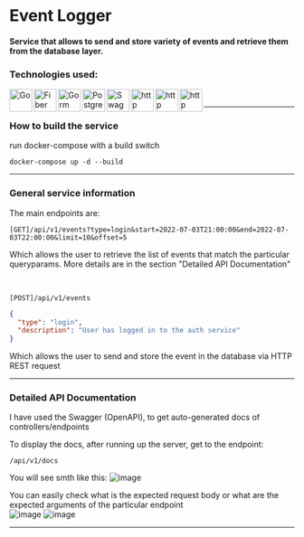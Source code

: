 ﻿# Event Logger

#### Service that allows to send and store variety of events and retrieve them from the database layer.

### Technologies used:

<img align = "left" alt = "Go" width = "40px" src = "https://user-images.githubusercontent.com/79079000/177060907-76fcb9d0-2853-4c16-8f79-d6a29ea4689b.png" />
<img align = "left" alt = "Fiber" width = "40px" src = "https://user-images.githubusercontent.com/79079000/177061065-d67891e6-3087-4d83-b69a-ba9b9de53cec.png" />
<img align = "left" alt = "Gorm" width = "40px" src = "https://user-images.githubusercontent.com/79079000/177060995-f8247638-445d-4464-a312-5fa946e1d084.png" />
<img align = "left" alt = "Postgresql" width = "40px" src = "https://user-images.githubusercontent.com/79079000/177060938-76d1029d-aabc-459c-9538-4b2d14da3980.png" />
<img align = "left" alt = "Swagger" width = "40px" src = "https://user-images.githubusercontent.com/79079000/177061111-e305e35c-592d-4583-9e2a-09c1bb18d953.png" />
<img align = "left" alt = "http" width = "40px" src = "https://user-images.githubusercontent.com/79079000/177061166-a1277575-f625-4a38-90a3-86c1b654d651.png" />
<img align = "left" alt = "http" width = "40px" src = "https://user-images.githubusercontent.com/79079000/177061179-50a3adad-742b-48ba-b5da-b9a42f2f867d.png" />
<img align = "left" alt = "http" width = "40px" src = "https://user-images.githubusercontent.com/79079000/177060964-de848787-0509-4ed8-869b-7dcc14c8e0a0.png" />

<br />

---

### How to build the service

run docker-compose with a build switch

```
docker-compose up -d --build
```

---

### General service information

The main endpoints are:
```
[GET]/api/v1/events?type=login&start=2022-07-03T21:00:00&end=2022-07-03T22:00:00&limit=10&offset=5
```
Which allows the user to retrieve the list of events that match the particular queryparams. More details are in the section "Detailed API Documentation" 

<br />

```
[POST]/api/v1/events
```
```json
{
  "type": "login",
  "description": "User has logged in to the auth service"
}
```

Which allows the user to send and store the event in the database via HTTP REST request


---

### Detailed API Documentation

I have used the Swagger (OpenAPI), to get auto-generated docs of controllers/endpoints <br />

To display the docs, after running up the server, get to the endpoint:

```
/api/v1/docs
```

You will see smth like this:
![image](https://user-images.githubusercontent.com/79079000/177061516-5a07ed29-5d4d-40f0-ae05-63bf659179d2.png) <br />

You can easily check what is the expected request body or what are the expected arguments of the particular endpoint <br />
![image](https://user-images.githubusercontent.com/79079000/177061563-a82ccb08-a007-4f1b-9714-34c0f6b51c92.png)
![image](https://user-images.githubusercontent.com/79079000/177061567-5f90c25a-f964-4032-b8ba-a224aa8152ec.png)


---
